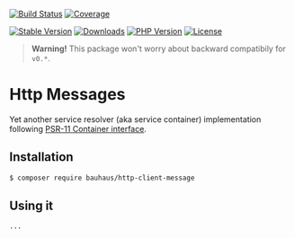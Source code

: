 [![Build Status]](https://github.com/bauhausphp/http-messages/actions)
[![Coverage]](https://coveralls.io/github/bauhausphp/http-messages?branch=main)

[![Stable Version]](https://packagist.org/packages/bauhaus/http-messages)
[![Downloads]](https://packagist.org/packages/bauhaus/http-messages)
[![PHP Version]](composer.json)
[![License]](LICENSE)

[Build Status]: https://img.shields.io/github/workflow/status/bauhausphp/http-messages/CI?style=flat-square
[Coverage]: https://img.shields.io/coveralls/github/bauhausphp/http-messages?style=flat-square
[Stable Version]: https://img.shields.io/packagist/v/bauhaus/http-messages?style=flat-square
[Downloads]: https://img.shields.io/packagist/dt/bauhaus/http-messages?style=flat-square
[PHP Version]: https://img.shields.io/packagist/php-v/bauhaus/http-messages?style=flat-square
[License]: https://img.shields.io/github/license/bauhausphp/http-messages?style=flat-square

> **Warning!** This package won't worry about backward compatibily for `v0.*`.

# Http Messages

Yet another service resolver (aka service container) implementation following
[PSR-11 Container interface](https://www.php-fig.org/psr/psr-11/).

## Installation

```sh
$ composer require bauhaus/http-client-message
```

## Using it

```php
...
```
